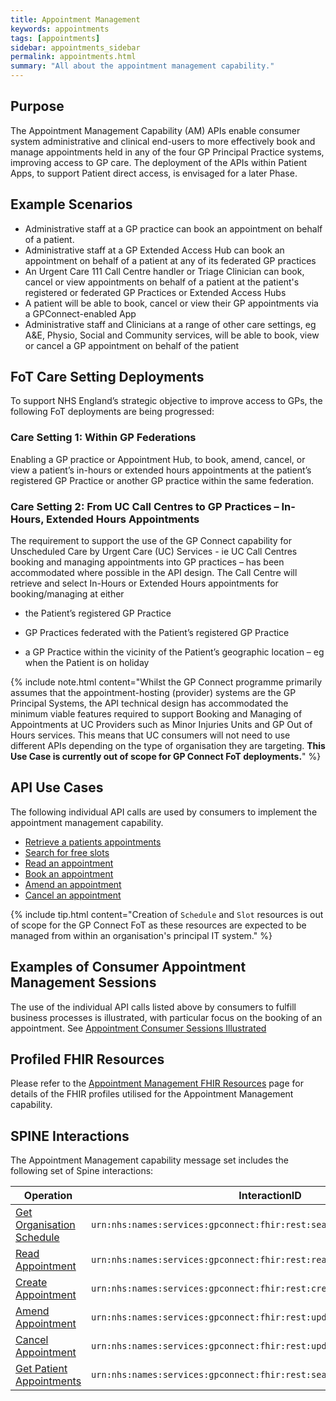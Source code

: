 ```yaml
---
title: Appointment Management
keywords: appointments
tags: [appointments]
sidebar: appointments_sidebar
permalink: appointments.html
summary: "All about the appointment management capability."
---
```


## Purpose ##

The Appointment Management Capability (AM) APIs enable consumer system administrative and clinical end-users to more effectively book and manage appointments held in any of the four GP Principal Practice systems, improving access to GP care.  The deployment of the APIs within Patient Apps, to support Patient direct access, is envisaged for a later Phase.

## Example Scenarios ##

- Administrative staff at a GP practice can book an appointment on behalf of a patient.
- Administrative staff at a GP Extended Access Hub can book an appointment on behalf of a patient at any of its federated GP practices 
- An Urgent Care 111 Call Centre handler or Triage Clinician can book, cancel or view appointments on behalf of a patient at the patient's registered or federated GP Practices or Extended Access Hubs
- A patient will be able to book, cancel or view their GP appointments via a GPConnect-enabled App
- Administrative staff and Clinicians at a range of other care settings, eg A&E, Physio, Social and Community services,  will be able to book, view or cancel a GP appointment on behalf of the patient

## FoT Care Setting Deployments  ##

To support NHS England’s strategic objective to improve access to GPs, the following FoT deployments are being progressed:

### Care Setting 1: Within GP Federations ###

Enabling a GP practice or Appointment Hub, to book, amend, cancel, or view a patient’s in-hours or extended hours appointments at the patient’s registered GP Practice or another GP practice within the same federation.  

### Care Setting 2: From UC Call Centres to GP Practices – In-Hours, Extended Hours Appointments ###
The requirement to support the use of the GP Connect capability for Unscheduled Care by Urgent Care (UC) Services - ie UC Call Centres booking and managing appointments into GP practices –  has been accommodated where possible in the API design. 
The Call Centre will retrieve and select In-Hours or Extended Hours appointments for booking/managing at either 

   - the Patient’s registered GP Practice

   - GP Practices federated with the Patient’s registered GP Practice

   - a GP Practice within the vicinity of the Patient’s geographic location – eg when the Patient is on holiday

{% include note.html content="Whilst the GP Connect programme primarily assumes that the appointment-hosting (provider) systems are the GP Principal Systems, the API technical design has accommodated the minimum viable features required to support Booking and Managing of Appointments at UC Providers such as Minor Injuries Units and GP Out of Hours services.  This means that UC consumers will not need to use different APIs depending on the type of organisation they are targeting.  **This Use Case is currently out of scope for GP Connect FoT deployments.**" %}  

## API Use Cases ##

The following individual API calls are used by consumers to implement the appointment management capability.

- [Retrieve a patients appointments](appointments_use_case_retrieve_a_patients_appointments.html)
- [Search for free slots](appointments_use_case_search_for_free_slots.html)
- [Read an appointment](appointments_use_case_read_an_appointment.html)
- [Book an appointment](appointments_use_case_book_an_appointment.html)
- [Amend an appointment](appointments_use_case_amend_an_appointment.html)
- [Cancel an appointment](appointments_use_case_cancel_an_appointment.html)

{% include tip.html content="Creation of `Schedule` and `Slot` resources is out of scope for the GP Connect FoT as these resources are expected to be managed from within an organisation's principal IT system." %}

## Examples of Consumer Appointment Management Sessions

The use of the individual API calls listed above by consumers to fulfill business processes is illustrated, with particular focus on the booking of an appointment.  See [Appointment Consumer Sessions Illustrated](appointments_consumer_sessions.html)

## Profiled FHIR Resources ##

Please refer to the [Appointment Management FHIR Resources](datalibraryappointment.html) page for details of the FHIR profiles utilised for the Appointment Management capability.

## SPINE Interactions ##

The Appointment Management capability message set includes the following set of Spine interactions:

| Operation                 | InteractionID             | 
|---------------------------|---------------------------| 
| [Get Organisation Schedule](appointments_use_case_search_for_free_slots.html) | `urn:nhs:names:services:gpconnect:fhir:rest:search:slot` |
| [Read Appointment](appointments_use_case_read_an_appointment.html)          | `urn:nhs:names:services:gpconnect:fhir:rest:read:appointment` |
| [Create Appointment](appointments_use_case_book_an_appointment.html)        | `urn:nhs:names:services:gpconnect:fhir:rest:create:appointment` |
| [Amend Appointment](appointments_use_case_amend_an_appointment.html)         | `urn:nhs:names:services:gpconnect:fhir:rest:update:appointment` |
| [Cancel Appointment](appointments_use_case_cancel_an_appointment.html)        | `urn:nhs:names:services:gpconnect:fhir:rest:update:appointment` |
| [Get Patient Appointments](appointments_use_case_retrieve_a_patients_appointments.html)  | `urn:nhs:names:services:gpconnect:fhir:rest:search:patient_appointments` |
